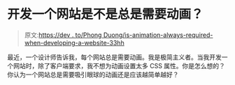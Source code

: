 # 开发一个网站是不是总是需要动画？

> 原文:[https://dev . to/Phong Duong/is-animation-always-required-when-developing-a-website-33hh](https://dev.to/phongduong/is-animation-always-required-when-developing-a-website-33hh)

最近，一个设计师告诉我，每个网站总是需要动画。我是极简主义者。当我开发一个网站时，除了客户端要求，我不想为动画设置太多 CSS 属性。你是怎么想的？你认为一个网站总是需要吸引眼球的动画还是应该越简单越好？